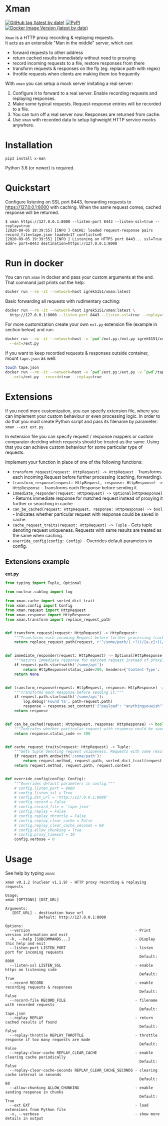 # Xman
[![GitHub tag (latest by date)](https://img.shields.io/github/v/tag/igrek51/xman?label=github)](https://github.com/igrek51/xman)
[![PyPI](https://img.shields.io/pypi/v/x-man)](https://pypi.org/project/x-man)
[![Docker Image Version (latest by date)](https://img.shields.io/docker/v/igrek5151/xman?label=docker)](https://hub.docker.com/r/igrek5151/xman)

`Xman` is a HTTP proxy recording & replaying requests.  
It acts as an extensible "Man in the middle" server, which can:  
- forward requests to other address
- return cached results immediately without need to proxying
- record incoming requests to a file, restore responses from there
- transform requests & responses on the fly (eg. replace path with regex)
- throttle requests when clients are making them too frequently

With `xman` you can setup a mock server imitating a real server:  
1. Configure it to forward to a real server. Enable recording requests and replaying responses.
2. Make some typical requests. Request-response entries will be recorded to a file.
3. You can turn off a real server now. Responses are returned from cache.
4. Use `xman` with recorded data to setup lighweight HTTP service mocks anywhere.

# Installation
```shell
pip3 install x-man
```

Python 3.6 (or newer) is required.

# Quickstart
Configure listening on SSL port 8443, forwarding requests to https://127.0.0.1:8000 with caching.
When the same request comes, cached response will be returned. 
```console
$ xman https://127.0.0.1:8000 --listen-port 8443 --listen-ssl=true --replay=true
[2020-09-05 19:39:55] [INFO ] CACHE: loaded request-response pairs record_file=tape.json loaded=17 conflicts=0
[2020-09-05 19:39:55] [INFO ] Listening on HTTPS port 8443... ssl=True addr= port=8443 destination=https://127.0.0.1:8000
```

# Run in docker
You can run `xman` in docker and pass your custom arguments at the end.  
That command just prints out the help:
```bash
docker run --rm -it --network=host igrek5151/xman:latest
```
Basic forwarding all requests with rudimentary caching:
```bash
docker run --rm -it --network=host igrek5151/xman:latest \
  http://127.0.0.1:8000 --listen-port 8443 --listen-ssl=true --replay=true
```

For more customization create your own `ext.py` extension file (example in section below) and run:
```bash
docker run --rm -it --network=host -v `pwd`/ext.py:/ext.py igrek5151/xman:latest \
  --ext=/ext.py
```
If you want to keep recorded requests & responses outside container, mount `tape.json` as well:
```bash
touch tape.json
docker run --rm -it --network=host -v `pwd`/ext.py:/ext.py -v `pwd`/tape.json:/src/tape.json igrek5151/xman:latest \
  --ext=/ext.py --record=true --replay=true
```

# Extensions
If you need more customization, you can specify extension file, where you can implement your custom behaviour or even processing logic.
In order to do that you must create Python script and pass its filename by parameter: `xman --ext ext.py`.

In extension file you can specify request / response mappers or custom comparator deciding which requests should be treated as the same. Using that you can achieve custom behaviour for some particular type of requests.

Implement your function in place of one of the following functions:
- `transform_request(request: HttpRequest) -> HttpRequest` - Transforms each incoming Request before further processing (caching, forwarding).
- `transform_response(request: HttpRequest, response: HttpResponse) -> HttpResponse` - Transforms each Response before sending it.
- `immediate_responder(request: HttpRequest) -> Optional[HttpResponse]` - Returns immediate response for matched request instead of proxying it further or searching in cache
- `can_be_cached(request: HttpRequest, response: HttpResponse) -> bool` - Indicates whether particular request with response could be saved in cache.
- `cache_request_traits(request: HttpRequest) -> Tuple` - Gets tuple denoting request uniqueness. Requests with same results are treated as the same when caching.
- `override_config(config: Config)` - Overrides default parameters in config.

## Extensions example
**ext.py**
```python
from typing import Tuple, Optional

from nuclear.sublog import log

from xman.cache import sorted_dict_trait
from xman.config import Config
from xman.request import HttpRequest
from xman.response import HttpResponse
from xman.transform import replace_request_path


def transform_request(request: HttpRequest) -> HttpRequest:
    """Transforms each incoming Request before further processing (caching, forwarding)."""
    return replace_request_path(request, r'^/some/path/(.+?)(/[a-z]+)(/.*)', r'\3')


def immediate_responder(request: HttpRequest) -> Optional[HttpResponse]:
    """Returns immediate response for matched request instead of proxying it further or searching in cache"""
    if request.path.startswith('/some/api'):
        return HttpResponse(status_code=200, headers={'Content-Type': 'application/json'}, content=''.encode())
    return None


def transform_response(request: HttpRequest, response: HttpResponse) -> HttpResponse:
    """Transforms each Response before sending it."""
    if request.path.startswith('/some/api'):
        log.debug('Found Ya', path=request.path)
        response = response.set_content('{"payload": "anythingyouwish"}"')
    return response


def can_be_cached(request: HttpRequest, response: HttpResponse) -> bool:
    """Indicates whether particular request with response could be saved in cache."""
    return response.status_code == 200


def cache_request_traits(request: HttpRequest) -> Tuple:
    """Gets tuple denoting request uniqueness. Requests with same results are treated as the same when caching."""
    if request.path.endswith('/some/path'):
        return request.method, request.path, sorted_dict_trait(request.headers)
    return request.method, request.path, request.content


def override_config(config: Config):
    """Overrides default parameters in config."""
    # config.listen_port = 8080
    # config.listen_ssl = True
    # config.dst_url = 'http://127.0.0.1:8000'
    # config.record = False
    # config.record_file = 'tape.json'
    # config.replay = False
    # config.replay_throttle = False
    # config.replay_clear_cache = False
    # config.replay_clear_cache_seconds = 60
    # config.allow_chunking = True
    # config.proxy_timeout = 10
    config.verbose = 0

```

# Usage
See help by typing `xman`:
```console
xman v0.1.2 (nuclear v1.1.9) - HTTP proxy recording & replaying requests

Usage:
xman [OPTIONS] [DST_URL]

Arguments:
   [DST_URL] - destination base url
               Default: http://127.0.0.1:8000

Options:
  --version                                               - Print version information and exit
  -h, --help [SUBCOMMANDS...]                             - Display this help and exit
  --listen-port LISTEN_PORT                               - listen port for incoming requests
                                                            Default: 8080
  --listen-ssl LISTEN_SSL                                 - enable https on listening side
                                                            Default: True
  --record RECORD                                         - enable recording requests & responses
                                                            Default: False
  --record-file RECORD_FILE                               - filename with recorded requests
                                                            Default: tape.json
  --replay REPLAY                                         - return cached results if found
                                                            Default: False
  --replay-throttle REPLAY_THROTTLE                       - throttle response if too many requests are made
                                                            Default: False
  --replay-clear-cache REPLAY_CLEAR_CACHE                 - enable clearing cache periodically
                                                            Default: False
  --replay-clear-cache-seconds REPLAY_CLEAR_CACHE_SECONDS - clearing cache interval in seconds
                                                            Default: 60
  --allow-chunking ALLOW_CHUNKING                         - enable sending response in chunks
                                                            Default: True
  --ext EXT                                               - load extensions from Python file
  -v, --verbose                                           - show more details in output

```
